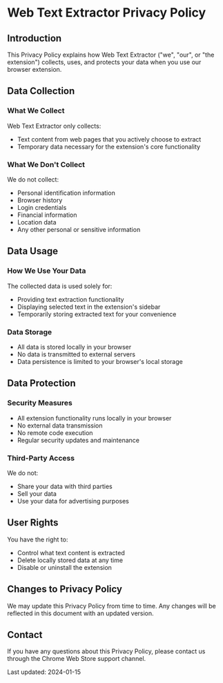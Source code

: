 # Web Text Extractor Privacy Policy

## Introduction
This Privacy Policy explains how Web Text Extractor ("we", "our", or "the extension") collects, uses, and protects your data when you use our browser extension.

## Data Collection

### What We Collect
Web Text Extractor only collects:
- Text content from web pages that you actively choose to extract
- Temporary data necessary for the extension's core functionality

### What We Don't Collect
We do not collect:
- Personal identification information
- Browser history
- Login credentials
- Financial information
- Location data
- Any other personal or sensitive information

## Data Usage

### How We Use Your Data
The collected data is used solely for:
- Providing text extraction functionality
- Displaying selected text in the extension's sidebar
- Temporarily storing extracted text for your convenience

### Data Storage
- All data is stored locally in your browser
- No data is transmitted to external servers
- Data persistence is limited to your browser's local storage

## Data Protection

### Security Measures
- All extension functionality runs locally in your browser
- No external data transmission
- No remote code execution
- Regular security updates and maintenance

### Third-Party Access
We do not:
- Share your data with third parties
- Sell your data
- Use your data for advertising purposes

## User Rights
You have the right to:
- Control what text content is extracted
- Delete locally stored data at any time
- Disable or uninstall the extension

## Changes to Privacy Policy
We may update this Privacy Policy from time to time. Any changes will be reflected in this document with an updated version.

## Contact
If you have any questions about this Privacy Policy, please contact us through the Chrome Web Store support channel.

Last updated: 2024-01-15